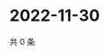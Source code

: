 # 2022-11-30

共 0 条

<!-- BEGIN WEIBO -->
<!-- 最后更新时间 Wed Nov 30 2022 13:01:02 GMT+0800 (China Standard Time) -->

<!-- END WEIBO -->
